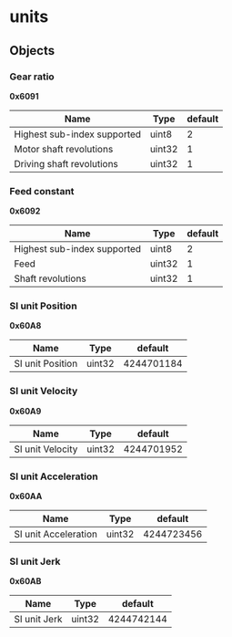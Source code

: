 # units



## Objects


### Gear ratio

**0x6091**


| Name | Type | default |
| --- | --- | --- |
| Highest sub-index supported | uint8 | 2 |
| Motor shaft revolutions | uint32 | 1 |
| Driving shaft revolutions | uint32 | 1 |


### Feed constant

**0x6092**


| Name | Type | default |
| --- | --- | --- |
| Highest sub-index supported | uint8 | 2 |
| Feed | uint32 | 1 |
| Shaft revolutions | uint32 | 1 |


### SI unit Position

**0x60A8**


| Name | Type | default |
| --- | --- | --- |
| SI unit Position | uint32 | 4244701184 |


### SI unit Velocity

**0x60A9**


| Name | Type | default |
| --- | --- | --- |
| SI unit Velocity | uint32 | 4244701952 |


### SI unit Acceleration

**0x60AA**


| Name | Type | default |
| --- | --- | --- |
| SI unit Acceleration | uint32 | 4244723456 |


### SI unit Jerk

**0x60AB**


| Name | Type | default |
| --- | --- | --- |
| SI unit Jerk | uint32 | 4244742144 |

